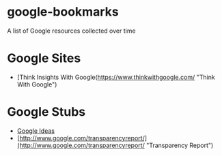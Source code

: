 google-bookmarks
================

A list of Google resources collected over time

# Google Sites

- [Think Insights With Google(https://www.thinkwithgoogle.com/ "Think With Google")

# Google Stubs

- [Google Ideas](http://www.google.com/ideas/)
- [http://www.google.com/transparencyreport/](http://www.google.com/transparencyreport/ "Transparency Report")




	